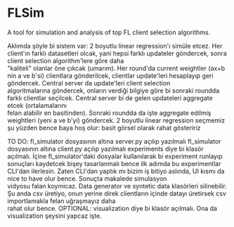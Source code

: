 # FLSim

A tool for simulation and analysis of top FL client selection algorithms.

Aklımda şöyle bi sistem var:
2 boyutlu linear regression'ı simüle etcez. Her client'ın farklı datasetleri olcak, yani hepsi farklı updateler göndercek, sonra client selection algorithm'lere göre daha \
"kaliteli" olanlar öne çıkcak (umarım).
Her round'da current weightler (ax+b nin a ve b'si) clientlara gönderilcek, clientlar update'leri hesaplayıp geri göndercek. Central server da update'leri client selection \
algoritmalarına göndercek, onların verdiği bilgiye göre bi sonraki roundda farklı clientlar seçilcek. Central server bi de gelen updateleri aggregate etcek (ortalamalarını \
felan alabilir en basitinden). Sonraki roundda da işte aggregate edilmiş weightleri (yeni a ve b'yi) göndercek.
2 boyutlu linear regression seçmemiz şu yüzden bence baya hoş olur:
    basit
    görsel olarak rahat gösteririz

TO DO:
fl_simulator dosyasının altına server.py açılıp yazılmalı
fl_simulator dosyasının altına client.py açılıp yazılmalı
experiments diye bi klasör açılmalı. İçine fl_simulator'daki dosyalar kullanılarak bi experiment runlayıp sonuçları kaydetcek bişey tasarlanmalı
    bence ilk adımda bu experimentlar CLI'dan ilerlesin. Zaten CLI'dan yaptık mı bizim iş bitiyo aslında, UI kısmı da nice to have olur bence. Sonuçta makalede simulasyon \
    vidyosu falan koymicaz.
Data generator ve syntetic data klasörleri silinebilir. Şu anda csv üretiyo, onun yerine direk clientların içinde datayı üretirsek csv importlamakla felan uğraşmayız daha \
rahat olur bence.
OPTIONAL: visualization diye bi klasör açılmalı. Ona da visualization şeysini yapcaz işte.
